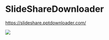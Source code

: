 # SlideShareDownloader 

https://slideshare.pptdownloader.com/

[![](https://data.jsdelivr.com/v1/package/npm/github-pages-deploy/badge)](https://www.jsdelivr.com/package/npm/github-pages-deploy)
